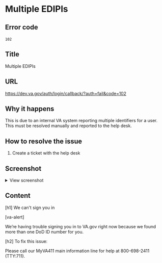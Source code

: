 # Multiple EDIPIs

## Error code
`102`

## Title
Multiple EDIPIs

## URL
https://dev.va.gov/auth/login/callback/?auth=fail&code=102

## Why it happens
This is due to an internal VA system reporting multiple identifiers for a user. This must be resolved manually and reported to the help desk.

## How to resolve the issue

1. Create a ticket with the help desk

## Screenshot
<details>
  <summary>View screenshot</summary>
  <img src="./screenshots/102.png" />
</details>

## Content

[h1] We can't sign you in

[va-alert]

We’re having trouble signing you in to VA.gov right now because we found more than one DoD ID number for you.

[h2] To fix this issue:

Please call our MyVA411 main information line for help at 800-698-2411 (TTY:711).


